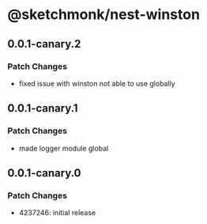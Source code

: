 # @sketchmonk/nest-winston

## 0.0.1-canary.2

### Patch Changes

- fixed issue with winston not able to use globally

## 0.0.1-canary.1

### Patch Changes

- made logger module global

## 0.0.1-canary.0

### Patch Changes

- 4237246: initial release
